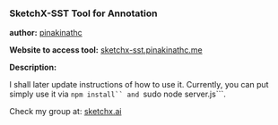 ### SketchX-SST Tool for Annotation

**author:** [pinakinathc](www.pinakinathc.me)

**Website to access tool:** [sketchx-sst.pinakinathc.me](sketchx-sst.pinakinathc.me)

**Description:**

I shall later update instructions of how to use it. Currently, you can put simply use it via ```npm install`` and ```sudo node server.js```.

Check my group at: [sketchx.ai](sketchx.ai)
